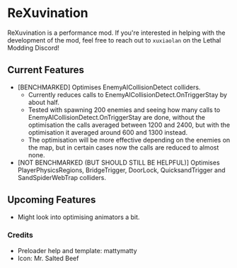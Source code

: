 # ReXuvination

ReXuvination is a performance mod.
If you're interested in helping with the development of the mod, feel free to reach out to `xuxiaolan` on the Lethal Modding Discord!

## Current Features

- [BENCHMARKED] Optimises EnemyAICollisionDetect colliders.
  - Currently reduces calls to EnemyAICollisionDetect.OnTriggerStay by about half.
  - Tested with spawning 200 enemies and seeing how many calls to EnemyAICollisionDetect.OnTriggerStay are done, without the optimisation the calls averaged between 1200 and 2400, but with the optimisation it averaged around 600 and 1300 instead.
  - The optimisation will be more effective depending on the enemies on the map, but in certain cases now the calls are reduced to almost none.
- [NOT BENCHMARKED (BUT SHOULD STILL BE HELPFUL)] Optimises PlayerPhysicsRegions, BridgeTrigger, DoorLock, QuicksandTrigger and SandSpiderWebTrap colliders.

## Upcoming Features

- Might look into optimising animators a bit.

### Credits

- Preloader help and template: mattymatty
- Icon: Mr. Salted Beef
